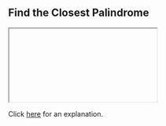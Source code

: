 ##  Find the Closest Palindrome 

<iframe></iframe>

Click [here](Explanation.md) for an explanation.

